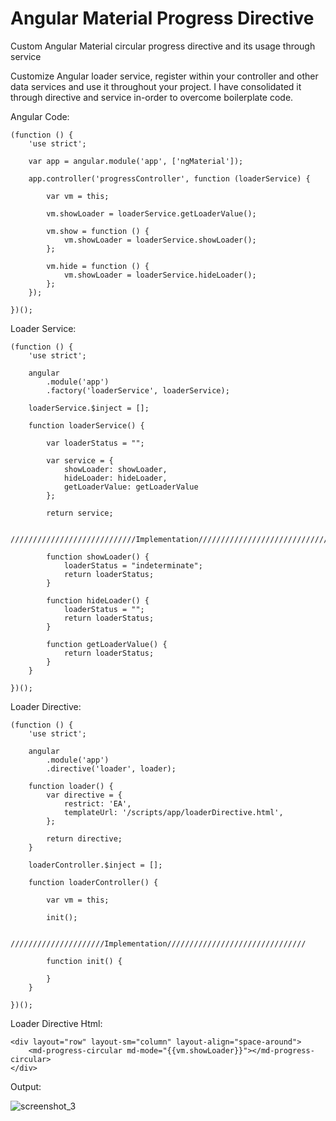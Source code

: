# Angular Material Progress Directive
Custom Angular Material circular progress directive and its usage through service

Customize Angular loader service, register within your controller and other data services and use it throughout your project. I have consolidated it through directive and service in-order to overcome boilerplate code. 

Angular Code:

    (function () {
        'use strict';
    
        var app = angular.module('app', ['ngMaterial']);
    
        app.controller('progressController', function (loaderService) {
    
            var vm = this;
            
            vm.showLoader = loaderService.getLoaderValue();
    
            vm.show = function () {
                vm.showLoader = loaderService.showLoader();
            };
    
            vm.hide = function () {
                vm.showLoader = loaderService.hideLoader();
            };
        });
    
    })();

Loader Service:

    (function () {
        'use strict';
    
        angular
            .module('app')
            .factory('loaderService', loaderService);
    
        loaderService.$inject = [];
    
        function loaderService() {
    
            var loaderStatus = "";
    
            var service = {
                showLoader: showLoader,
                hideLoader: hideLoader,
                getLoaderValue: getLoaderValue
            };
    
            return service;
    
            ////////////////////////////Implementation//////////////////////////////////////
    
            function showLoader() {
                loaderStatus = "indeterminate";
                return loaderStatus;
            }
    
            function hideLoader() {
                loaderStatus = "";
                return loaderStatus;
            }
    
            function getLoaderValue() {
                return loaderStatus;
            }
        }
    
    })();

Loader Directive:

    (function () {
        'use strict';
    
        angular
            .module('app')
            .directive('loader', loader);
    
        function loader() {
            var directive = {
                restrict: 'EA',
                templateUrl: '/scripts/app/loaderDirective.html',
            };
    
            return directive;
        }
    
        loaderController.$inject = [];
    
        function loaderController() {
    
            var vm = this;
    
            init();
    
            /////////////////////Implementation///////////////////////////////
    
            function init() {
               
            }
        }
    
    })();

Loader Directive Html:

    <div layout="row" layout-sm="column" layout-align="space-around">
        <md-progress-circular md-mode="{{vm.showLoader}}"></md-progress-circular>
    </div>

Output:

![screenshot_3](https://cloud.githubusercontent.com/assets/10474169/13370563/4c3c9cf4-dcd1-11e5-9fa6-b57c9a8b8fa8.png)
